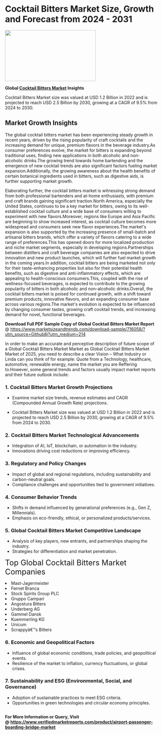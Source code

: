 <H1>Cocktail Bitters Market Size, Growth and Forecast from 2024 - 2031</H1><img class="aligncenter size-medium wp-image-584254" src="https://thirdeyenews.in/wp-content/uploads/2024/09/Global-Market-Research-300x168.jpeg" alt="" width="300" height="168" /><p><strong>Global&nbsp;<a href="https://www.marketsizeandtrends.com/download-sample/716058/?utm_source=Github8j?utm_medium=214">Cocktail Bitters Market</a> Insights</strong></p><p>Cocktail Bitters Market size was valued at USD 1.2 Billion in 2022 and is projected to reach USD 2.5 Billion by 2030, growing at a CAGR of 9.5% from 2024 to 2030.</p><p><h2>Market Growth Insights</h2> <p>The global cocktail bitters market has been experiencing steady growth in recent years, driven by the rising popularity of craft cocktails and the increasing demand for unique, premium flavors in the beverage industry.As consumer preferences evolve, the market for bitters is expanding beyond traditional uses, finding new applications in both alcoholic and non-alcoholic drinks.The growing trend towards home bartending and the emergence of new cocktail trends are also significant factors fueling market expansion.Additionally, the growing awareness about the health benefits of certain botanical ingredients used in bitters, such as digestive aids, is further supporting market growth.</p> <p>Elaborating further, the cocktail bitters market is witnessing strong demand from both professional bartenders and at-home enthusiasts, with premium and craft brands gaining significant traction.North America, especially the United States, continues to be a key market for bitters, owing to its well-established cocktail culture and a wide base of consumers willing to experiment with new flavors.Moreover, regions like Europe and Asia Pacific are beginning to show increased interest, as cocktail culture becomes more widespread and consumers seek new flavor experiences.The market's expansion is also supported by the increasing presence of small-batch and artisanal bitters brands, which offer a variety of flavors catering to a wide range of preferences.This has opened doors for more localized production and niche market segments, especially in developing regions.Partnerships between distillers and craft beverage companies are also expected to drive innovation and new product launches, which will further fuel market growth in the coming years.In addition, cocktail bitters are being marketed not only for their taste-enhancing properties but also for their potential health benefits, such as digestive and anti-inflammatory effects, which are appealing to health-conscious consumers.This, coupled with the rise of wellness-focused beverages, is expected to contribute to the growing popularity of bitters in both alcoholic and non-alcoholic drinks.Overall, the cocktail bitters market is poised for continued growth, with a shift toward premium products, innovative flavors, and an expanding consumer base across various regions.The market's evolution is expected to be influenced by changing consumer tastes, growing craft cocktail trends, and increasing demand for novel, functional beverages.<p><span class=""><strong>Download Full PDF Sample Copy of Global Cocktail Bitters Market Report</strong> @ <a href="https://www.marketsizeandtrends.com/download-sample/716058/?utm_source=Github8j?utm_medium=214" target="_blank">https://www.marketsizeandtrends.com/download-sample/716058/?utm_source=Github8j?utm_medium=214</a></span></p><p>In order to make an accurate and perceptive description of future scope of a Global&nbsp;Cocktail Bitters Market Market as Global&nbsp;Cocktail Bitters Market Market of 2025, you need to describe a clear Vision &ndash; What Industry or Linda can you think of for example: Quote from a Technology, healthcare, automotive, renewable energy, name the market you are Reffering to.However, some general trends and factors usually impact market reports and their future outlook include:</p><h3>1.&nbsp;<strong>Cocktail Bitters Market Growth Projections</strong></h3><ul><li>Examine market size trends, revenue estimates and CAGR (Compounded Annual Growth Rate) projections.</li><li><p>Cocktail Bitters Market size was valued at USD 1.2 Billion in 2022 and is projected to reach USD 2.5 Billion by 2030, growing at a CAGR of 9.5% from 2024 to 2030.</p></li></ul><h3>2.&nbsp;<strong>Cocktail Bitters Market Technological Advancements</strong></h3><ul><li>Integration of AI, IoT, blockchain, or automation in the industry.</li><li>Innovations driving cost reductions or improving efficiency.</li></ul><h3>3.&nbsp;<strong>Regulatory and Policy Changes</strong></h3><ul><li>Impact of global and regional regulations, including sustainability and carbon-neutral goals.</li><li>Compliance challenges and opportunities tied to government initiatives.</li></ul><h3>4.&nbsp;<strong>Consumer Behavior Trends</strong></h3><ul><li>Shifts in demand influenced by generational preferences (e.g., Gen Z, Millennials).</li><li>Emphasis on eco-friendly, ethical, or personalized products/services.</li></ul><h3>5.&nbsp;<strong>Global Cocktail Bitters Market Competitive Landscape</strong></h3><ul><li>Analysis of key players, new entrants, and partnerships shaping the industry.</li><li>Strategies for differentiation and market penetration.</li></ul><p data-pm-slice="1 1 []"><span style="color: inherit; font-family: inherit; font-size: 25px;">Top Global Cocktail Bitters Market Companies</span></p><div class="" data-test-id=""><p><li>Mast-Jagermeister</li><li> Fernet Branca</li><li> Stock Spirits Group PLC</li><li> Gruppo Campari</li><li> Angostura Bitters</li><li> Underberg AG</li><li> Gammel Dansk</li><li> Kuemmerling KG</li><li> Unicum</li><li> Scrappyâ€™s Bitters</li></p></div><h3>6.&nbsp;<strong>Economic and Geopolitical Factors</strong></h3><ul><li>Influence of global economic conditions, trade policies, and geopolitical events.</li><li>Resilience of the market to inflation, currency fluctuations, or global crises.</li></ul><h3>7.&nbsp;<strong>Sustainability and ESG (Environmental, Social, and Governance)</strong></h3><ul><li>Adoption of sustainable practices to meet ESG criteria.</li><li>Opportunities in green technologies and circular economy principles.</li></ul><h2><strong style="font-size: 14px;">For More Information or Query, Visit @&nbsp;</strong><a style="background-color: #ffffff; font-size: 14px;" href="https://www.marketsizeandtrends.com/report/cocktail-bitters-market/" target="_blank">https://www.verifiedmarketreports.com/product/airport-passenger-boarding-bridge-market</a></h2>